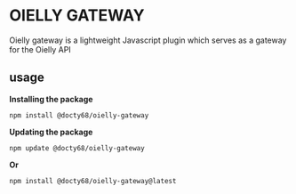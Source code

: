 # OIELLY GATEWAY
Oielly gateway is a lightweight Javascript plugin which serves as a gateway for the Oielly API 
## usage
**Installing the package**
```code
npm install @docty68/oielly-gateway
```
**Updating the package**
```code
npm update @docty68/oielly-gateway
```
**Or**
```code
npm install @docty68/oielly-gateway@latest
```